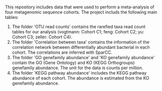 This repository includes data that were used to perform a meta-analysis of four metagenomic sequence cohorts. The project includs the following main tables:
1) The folder 'OTU read counts' contains the rarefied taxa read count tables for our analysis (vogtmann: Cohort C1; feng: Cohort C2; yu: Cohort C3; zeller: Cohort C4).
2) The folder 'Correlation between taxa' contains the information of the correlation network between differentially abundant bacterial in each cohort. The correlations are inferred with SparCC.
3) The folder 'GO genefamily abundance' and 'KO genefamily abundance' contain the GO (Gene Ontology) and KO (KEGG Orthogroups) genefamily abundance. The unit for the data is counts per million.
4) The folder 'KEGG pathway abundance' includes the KEGG pathway abundance of each cohort. The abundance is estimated from the KO genefamily abundance.
